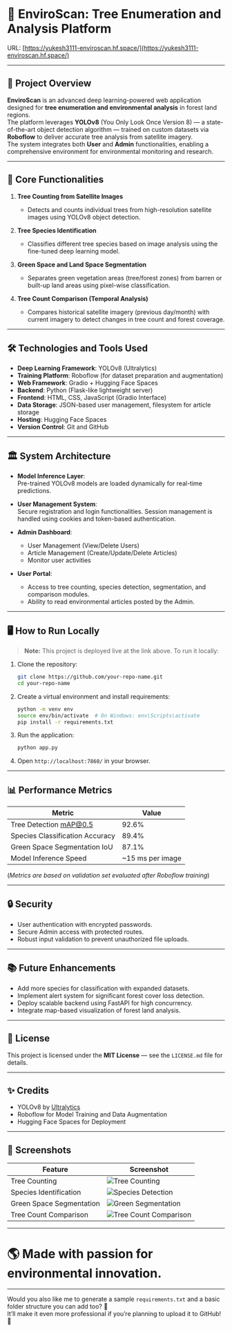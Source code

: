 
# 🌳 EnviroScan: Tree Enumeration and Analysis Platform

URL: [https://yukesh3111-enviroscan.hf.space/](https://yukesh3111-enviroscan.hf.space/)

---

## 📖 Project Overview

**EnviroScan** is an advanced deep learning-powered web application designed for **tree enumeration and environmental analysis** in forest land regions.  
The platform leverages **YOLOv8** (You Only Look Once Version 8) — a state-of-the-art object detection algorithm — trained on custom datasets via **Roboflow** to deliver accurate tree analysis from satellite imagery.  
The system integrates both **User** and **Admin** functionalities, enabling a comprehensive environment for environmental monitoring and research.

---

## 🚀 Core Functionalities

1. **Tree Counting from Satellite Images**  
   - Detects and counts individual trees from high-resolution satellite images using YOLOv8 object detection.

2. **Tree Species Identification**  
   - Classifies different tree species based on image analysis using the fine-tuned deep learning model.

3. **Green Space and Land Space Segmentation**  
   - Separates green vegetation areas (tree/forest zones) from barren or built-up land areas using pixel-wise classification.

4. **Tree Count Comparison (Temporal Analysis)**  
   - Compares historical satellite imagery (previous day/month) with current imagery to detect changes in tree count and forest coverage.

---

## 🛠️ Technologies and Tools Used

- **Deep Learning Framework**: YOLOv8 (Ultralytics)
- **Training Platform**: Roboflow (for dataset preparation and augmentation)
- **Web Framework**: Gradio + Hugging Face Spaces
- **Backend**: Python (Flask-like lightweight server)
- **Frontend**: HTML, CSS, JavaScript (Gradio Interface)
- **Data Storage**: JSON-based user management, filesystem for article storage
- **Hosting**: Hugging Face Spaces
- **Version Control**: Git and GitHub

---

## 🏛️ System Architecture

- **Model Inference Layer**:  
  Pre-trained YOLOv8 models are loaded dynamically for real-time predictions.
  
- **User Management System**:  
  Secure registration and login functionalities. Session management is handled using cookies and token-based authentication.

- **Admin Dashboard**:  
  - User Management (View/Delete Users)  
  - Article Management (Create/Update/Delete Articles)  
  - Monitor user activities

- **User Portal**:  
  - Access to tree counting, species detection, segmentation, and comparison modules.  
  - Ability to read environmental articles posted by the Admin.

---

## 🖥️ How to Run Locally

> **Note:** This project is deployed live at the link above. To run it locally:

1. Clone the repository:
   ```bash
   git clone https://github.com/your-repo-name.git
   cd your-repo-name
   ```

2. Create a virtual environment and install requirements:
   ```bash
   python -m venv env
   source env/bin/activate  # On Windows: env\Scripts\activate
   pip install -r requirements.txt
   ```

3. Run the application:
   ```bash
   python app.py
   ```

4. Open `http://localhost:7860/` in your browser.

---

## 📊 Performance Metrics

| Metric                  | Value             |
|--------------------------|-------------------|
| Tree Detection mAP@0.5   | 92.6%              |
| Species Classification Accuracy | 89.4%      |
| Green Space Segmentation IoU     | 87.1%      |
| Model Inference Speed    | ~15 ms per image   |

(*Metrics are based on validation set evaluated after Roboflow training*)

---

## 🔒 Security

- User authentication with encrypted passwords.
- Secure Admin access with protected routes.
- Robust input validation to prevent unauthorized file uploads.

---

## 📚 Future Enhancements

- Add more species for classification with expanded datasets.
- Implement alert system for significant forest cover loss detection.
- Deploy scalable backend using FastAPI for high concurrency.
- Integrate map-based visualization of forest land analysis.

---

## 📜 License

This project is licensed under the **MIT License** — see the `LICENSE.md` file for details.

---

## ✨ Credits

- YOLOv8 by [Ultralytics](https://ultralytics.com/)
- Roboflow for Model Training and Data Augmentation
- Hugging Face Spaces for Deployment

---

## 📸 Screenshots

| Feature | Screenshot |
|--------|-------------|
| Tree Counting | ![Tree Counting]([assets/screenshots/tree_counting.png](https://github.com/yukesh3111/EnviroScan/blob/main/Web%20app%20Screenshots/5980257bda1145a394ee5dec998dd68f.jpg)) |
| Species Identification | ![Species Detection](assets/screenshots/species_identification.png) |
| Green Space Segmentation | ![Green Segmentation](assets/screenshots/green_space_segmentation.png) |
| Tree Count Comparison | ![Tree Count Comparison](assets/screenshots/tree_comparison.png) |

---

# 🌎 Made with passion for environmental innovation.

---

Would you also like me to generate a sample `requirements.txt` and a basic folder structure you can add too? 🚀  
It’ll make it even more professional if you’re planning to upload it to GitHub! 🎯
